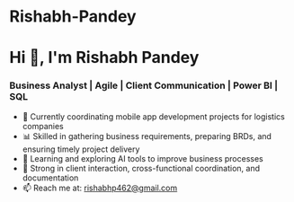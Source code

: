 # Rishabh-Pandey
# Hi 👋, I'm Rishabh Pandey  
### Business Analyst | Agile | Client Communication | Power BI | SQL 

- 🔭 Currently coordinating mobile app development projects for logistics companies  
- 📊 Skilled in gathering business requirements, preparing BRDs, and ensuring timely project delivery  
- 🧠 Learning and exploring AI tools to improve business processes  
- 💬 Strong in client interaction, cross-functional coordination, and documentation  
- 📫 Reach me at: rishabhp462@gmail.com
